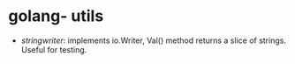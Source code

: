 # golang- utils #

- *stringwriter*: implements io.Writer, Val() method returns a slice of strings. Useful for testing.